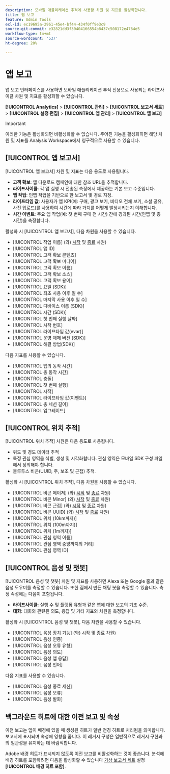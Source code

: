 ```yaml
---
description: 모바일 애플리케이션 추적에 사용할 차원 및 지표를 활성화합니다.
title: 앱 보고
feature: Admin Tools
exl-id: ec19695a-2961-45e4-bf44-434f0ff9e3c9
source-git-commit: e32821dd3f30404166554b8437c508172e4764e5
workflow-type: tm+mt
source-wordcount: '537'
ht-degree: 20%

---
```


# 앱 보고

앱 보고 인터페이스를 사용하면 모바일 애플리케이션 추적 전용으로 사용되는 라이프사이클 차원 및 지표를 활성화할 수 있습니다.

**[!UICONTROL Analytics]** > **[!UICONTROL 관리]** > **[!UICONTROL 보고서 세트]** > **[!UICONTROL 설정 편집]** > **[!UICONTROL 앱 관리]** > **[!UICONTROL 앱 보고]**

>[!IMPORTANT]
>
>이러한 기능은 활성화되면 비활성화할 수 없습니다. 주어진 기능을 활성화하면 해당 차원 및 지표를 Analysis Workspace에서 영구적으로 사용할 수 있습니다.

## [!UICONTROL 앱 보고서]

[!UICONTROL 앱 보고서] 차원 및 지표는 다음 용도로 사용됩니다.

* **고객 확보**: 앱 다운로드 캠페인에 대한 참조 URL을 추적합니다.
* **라이프사이클**: 각 앱 실행 시 전송된 측정에서 제공하는 기본 보고 수준입니다.
* **앱 작업**: 인앱 작업을 기반으로 한 보고서 및 경로 지정.
* **라이프타임 값**: 사용자가 앱 KPI(예: 구매, 광고 보기, 비디오 전체 보기, 소셜 공유, 사진 업로드)를 사용하여 시간에 따라 가치를 어떻게 발생시키는지 이해합니다.
* **시간 이벤트**: 주요 앱 작업(예: 첫 번째 구매 전 시간) 간에 경과된 시간(인앱 및 총 시간)을 측정합니다.

활성화 시 [!UICONTROL 앱 보고서], 다음 차원을 사용할 수 있습니다.

* [!UICONTROL 작업 이름] (와) [시작](/help/components/dimensions/entry-dimensions.md) 및 [종료](/help/components/dimensions/exit-dimensions.md) 차원)
* [!UICONTROL 앱 ID]
* [!UICONTROL 고객 확보 콘텐츠]
* [!UICONTROL 고객 확보 미디어]
* [!UICONTROL 고객 확보 이름]
* [!UICONTROL 고객 확보 소스]
* [!UICONTROL 고객 확보 용어]
* [!UICONTROL 요일 (SDK)]
* [!UICONTROL 최초 사용 이후 일 수]
* [!UICONTROL 마지막 사용 이후 일 수]
* [!UICONTROL 디바이스 이름 (SDK)]
* [!UICONTROL 시간 (SDK)]
* [!UICONTROL 첫 번째 실행 날짜]
* [!UICONTROL 시작 번호]
* [!UICONTROL 라이프타임 값(evar)]
* [!UICONTROL 운영 체제 버전 (SDK)]
* [!UICONTROL 해결 방법(SDK)]

다음 지표를 사용할 수 있습니다.

* [!UICONTROL 앱의 동작 시간]
* [!UICONTROL 총 동작 시간]
* [!UICONTROL 충돌]
* [!UICONTROL 첫 번째 실행]
* [!UICONTROL 시작]
* [!UICONTROL 라이프타임 값(이벤트)]
* [!UICONTROL 총 세션 길이]
* [!UICONTROL 업그레이드]

## [!UICONTROL 위치 추적]

[!UICONTROL 위치 추적] 차원은 다음 용도로 사용됩니다.

* 위도 및 경도 데이터 추적
* 특정 관심 영역을 식별, 생성 및 시각화합니다. 관심 영역은 모바일 SDK 구성 파일에서 정의해야 합니다.
* 블루투스 비콘(UUID, 주, 보조 및 근접) 추적.

활성화 시 [!UICONTROL 위치 추적], 다음 차원을 사용할 수 있습니다.

* [!UICONTROL 비콘 메이저] (와) [시작](/help/components/dimensions/entry-dimensions.md) 및 [종료](/help/components/dimensions/exit-dimensions.md) 차원)
* [!UICONTROL 비콘 Minor] (와) [시작](/help/components/dimensions/entry-dimensions.md) 및 [종료](/help/components/dimensions/exit-dimensions.md) 차원)
* [!UICONTROL 비콘 근접] (와) [시작](/help/components/dimensions/entry-dimensions.md) 및 [종료](/help/components/dimensions/exit-dimensions.md) 차원)
* [!UICONTROL 비콘 UUID] (와) [시작](/help/components/dimensions/entry-dimensions.md) 및 [종료](/help/components/dimensions/exit-dimensions.md) 차원)
* [!UICONTROL 위치 (10km까지)]
* [!UICONTROL 위치 (100m까지)]
* [!UICONTROL 위치 (1m까지)]
* [!UICONTROL 관심 영역 이름]
* [!UICONTROL 관심 영역 중앙까지의 거리]
* [!UICONTROL 관심 영역 ID]

## [!UICONTROL 음성 및 챗봇]

[!UICONTROL 음성 및 챗봇] 차원 및 지표를 사용하면 Alexa 또는 Google 홈과 같은 음성 도우미를 측정할 수 있습니다. 또한 집에서 만든 채팅 봇을 측정할 수 있습니다. 측정 속성에는 다음이 포함됩니다.

* **라이프사이클**: 실행 수 및 플랫폼 유형과 같은 앱에 대한 보고의 기초 수준.
* **대화**: 대화와 관련된 의도, 응답 및 기타 지표와 차원을 측정합니다.

활성화 시 [!UICONTROL 음성 및 챗봇], 다음 차원을 사용할 수 있습니다.

* [!UICONTROL 음성 장치 기능] (와) [시작](/help/components/dimensions/entry-dimensions.md) 및 [종료](/help/components/dimensions/exit-dimensions.md) 차원)
* [!UICONTROL 음성 인증]
* [!UICONTROL 음성 오류 유형]
* [!UICONTROL 음성 의도]
* [!UICONTROL 음성 앱 응답]
* [!UICONTROL 음성 언어]

다음 지표를 사용할 수 있습니다.

* [!UICONTROL 음성 종료 세션]
* [!UICONTROL 음성 오류]
* [!UICONTROL 음성 발화]

## 백그라운드 히트에 대한 이전 보고 및 속성

이전 보고는 앱이 배경에 있을 때 생성된 히트가 일반 전경 히트로 처리됨을 의미합니다. 보고서에 표시되며 속성에 영향을 줍니다. 이 레거시 구성은 일반적으로 레거시 구현과의 일관성을 유지하는 데 바람직합니다.

Adobe 배경 히트가 표시되지 않도록 이전 보고를 비활성화하는 것이 좋습니다. 분석에 배경 히트를 포함하려면 다음을 활성화할 수 있습니다 [가상 보고서 세트](/help/components/vrs/vrs-about.md) 설정 **[!UICONTROL 배경 히트 포함]**.
